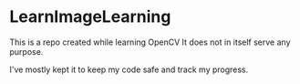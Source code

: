 # LearnImageLearning
This is a repo created while learning OpenCV
It does not in itself serve any purpose. 

I've mostly kept it to keep my code safe and track my progress. 
